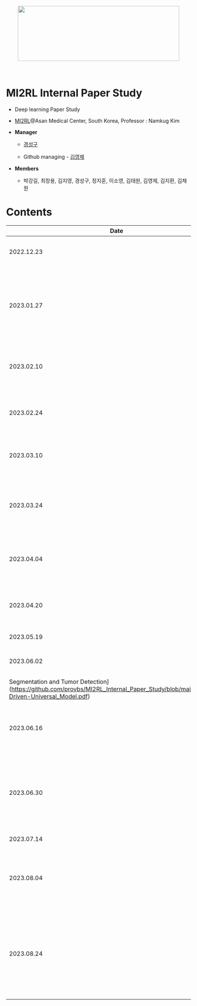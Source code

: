 <p align="center"><img src='./imgs/MI2RL_logo.png' width="440" height="150"></p>

<br>

# MI2RL Internal Paper Study

* Deep learning Paper Study
* [MI2RL](https://www.mi2rl.co/)@Asan Medical Center, South Korea, Professor :  Namkug Kim

* **Manager**
  * [경성구](https://github.com/babbu3682)
 
  * Github managing - [김영제](https://github.com/provbs)

* **Members**
  * 박강길, 최창용, 김지영, 경성구, 정지훈, 이소영, 김태원, 김영제, 김지환, 김채원


# Contents

| Date       | Title                                                              | Paper   | Presenter    |
| ---------- | ------------------------------------------------------------------ | ------- | ------------ |
| 2022.12.23 | [Denoising Diffusion Probabilistic Models](https://github.com/babbu3682/Internal_Paper_Study/blob/master/pdf/DDPM.pdf) | [Link](https://arxiv.org/abs/2006.11239) | 최창용 |
| 2023.01.27 | [MedFuseNet An attention‐based multimodal deep learning model for visual question answering in the medical domain](https://github.com/babbu3682/Internal_Paper_Study/blob/master/pdf/MedFuseNet.pdf) | [Link](https://www.nature.com/articles/s41598-021-98390-1) | 김지영 |
| 2023.02.10 | [The Forward-Forward Algorithm: Some Preliminary Investigations](https://github.com/babbu3682/Internal_Paper_Study/blob/master/pdf/Forward_Forward.pdf) | [Link](https://arxiv.org/abs/2212.13345) | 경성구 |
| 2023.02.24 | [nnDetection: A Self configuring Method for Medical Object Detection](https://github.com/babbu3682/Internal_Paper_Study/blob/master/pdf/nnDetection.pdf) | [Link](https://arxiv.org/abs/2106.00817) | 정지훈 |
| 2023.03.10 | [Continual Learning with Deep Generative Replay](https://github.com/babbu3682/Internal_Paper_Study/blob/master/pdf/Deep%20Generative%20Replay.pdf) | [Link](https://arxiv.org/abs/1705.08690) | 이소영 |
| 2023.03.24 | [Training Confidence-calibrated Classifiers for Detecting Out-of-Distribution Samples](https://github.com/babbu3682/Internal_Paper_Study/blob/master/pdf/TRAINING%20CONFIDENCE-CALIBRATED%20CLASSIFIERS.pdf) | [Link](https://arxiv.org/abs/1711.09325) | 김태원 |
| 2023.04.04 | [NAF: Neural Attenuation Fields for Sparse-View CBCT Reconstruction](https://github.com/babbu3682/MI2RL_Paper_Review/blob/master/pdf/NAF_REVIEW.pdf) | [Link](https://arxiv.org/abs/2209.14540) | 박강길 |
| 2023.04.20 | [Dual Diffusion Implicit Bridges for Image-to-Image Translation](https://github.com/babbu3682/Internal_Paper_Study/blob/master/pdf/DDIB.pdf) | [Link](https://arxiv.org/abs/2203.08382) | 최창용 |
| 2023.05.19 | [Image as Set of Points](https://github.com/provbs/MI2RL_Internal_Paper_Study/blob/main/pdf/Image%20as%20Set%20of%20Points_paper_review.pdf) | [Link](https://arxiv.org/abs/2303.01494) | 김지영 |
| 2023.06.02 | [CLIP-Driven Universal Model for Organ 
Segmentation and Tumor Detection](https://github.com/provbs/MI2RL_Internal_Paper_Study/blob/main/pdf/CLIP-Driven-Universal_Model.pdf) | [Link](https://arxiv.org/abs/2301.00785) | 경성구 |
| 2023.06.16 | [ILVR: Conditioning Method for Denoising Diffusion Probabilistic Models](https://github.com/provbs/MI2RL_Internal_Paper_Study/blob/main/pdf/ILVR_Conditioning%20Method%20for%20Denoising%20Diffusion%20Probabilistic%20Models.pdf) | [Link](https://arxiv.org/abs/2108.02938) | 정지훈 |
| 2023.06.30 | [RobustNet: Improving Domain Generalization in Urban-Scene Segmentation via Instance Selective Whitening](https://github.com/provbs/MI2RL_Internal_Paper_Study/blob/main/pdf/RobustNet.pdf) | [Link](https://arxiv.org/pdf/2103.15597.pdf) | 이소영 |
| 2023.07.14 | [A ConvNet for the 2020s](https://github.com/provbs/MI2RL_Internal_Paper_Study/blob/main/pdf/A%20ConvNet%20for%20the%202020s.pdf) | [Link](https://openaccess.thecvf.com/content/CVPR2022/papers/Liu_A_ConvNet_for_the_2020s_CVPR_2022_paper.pdf) | 김태원 |
| 2023.08.04 | [DeSTSeg: Segmentation Guided Denoising Student-Teacher for Anomaly Detection](https://github.com/provbs/MI2RL_Internal_Paper_Study/blob/main/pdf/DeSTSeg_kyj.pdf) | [Link](https://arxiv.org/pdf/2211.11317.pdf) | 김영제 |
| 2023.08.24 | [Memorizing Normality to Detect Anomaly: Memory-augmented Deep Autoencoder for Unsupervised Anomaly Detection](https://github.com/provbs/MI2RL_Internal_Paper_Study/blob/main/pdf/mem-ae.pdf) | [Link](https://openaccess.thecvf.com/content_ICCV_2019/papers/Gong_Memorizing_Normality_to_Det[…]nted_Deep_Autoencoder_for_Unsupervised_ICCV_2019_paper.pdf) | 김지환 | 


